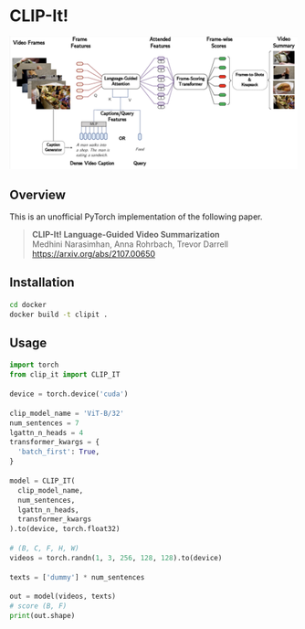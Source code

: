 # CLIP-It!

![model](assets/overview.png)

## Overview

This is an unofficial PyTorch implementation of the following paper.

> **CLIP-It! Language-Guided Video Summarization**<br>
> Medhini Narasimhan, Anna Rohrbach, Trevor Darrell <br>
> https://arxiv.org/abs/2107.00650

## Installation
```bash
cd docker
docker build -t clipit .
```

## Usage

```python
import torch
from clip_it import CLIP_IT

device = torch.device('cuda')

clip_model_name = 'ViT-B/32'
num_sentences = 7
lgattn_n_heads = 4
transformer_kwargs = {
  'batch_first': True,
}

model = CLIP_IT(
  clip_model_name,
  num_sentences,
  lgattn_n_heads,
  transformer_kwargs
).to(device, torch.float32)

# (B, C, F, H, W)
videos = torch.randn(1, 3, 256, 128, 128).to(device)

texts = ['dummy'] * num_sentences

out = model(videos, texts)
# score (B, F)
print(out.shape)

```
